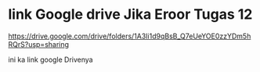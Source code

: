# link Google drive Jika Eroor Tugas 12
https://drive.google.com/drive/folders/1A3Ii1d9qBsB_Q7eUeYOE0zzYDm5hRQrS?usp=sharing

ini ka link google Drivenya
